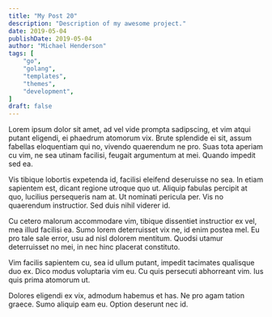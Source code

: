 ```yaml
---
title: "My Post 20"
description: "Description of my awesome project."
date: 2019-05-04
publishDate: 2019-05-04
author: "Michael Henderson"
tags: [
    "go",
    "golang",
    "templates",
    "themes",
    "development",
]
draft: false
---
```

Lorem ipsum dolor sit amet, ad vel vide prompta sadipscing, et vim atqui putant eligendi, ei phaedrum atomorum vix. Brute splendide ei sit, assum fabellas eloquentiam qui no, vivendo quaerendum ne pro. Suas tota aperiam cu vim, ne sea utinam facilisi, feugait argumentum at mei. Quando impedit sed ea.

Vis tibique lobortis expetenda id, facilisi eleifend deseruisse no sea. In etiam sapientem est, dicant regione utroque quo ut. Aliquip fabulas percipit at quo, lucilius persequeris nam at. Ut nominati pericula per. Vis no quaerendum instructior. Sed duis nihil viderer id.

Cu cetero malorum accommodare vim, tibique dissentiet instructior ex vel, mea illud facilisi ea. Sumo lorem deterruisset vix ne, id enim postea mel. Eu pro tale sale error, usu ad nisl dolorem mentitum. Quodsi utamur deterruisset no mei, in nec hinc placerat constituto.

Vim facilis sapientem cu, sea id ullum putant, impedit tacimates qualisque duo ex. Dico modus voluptaria vim eu. Cu quis persecuti abhorreant vim. Ius quis prima atomorum ut.

Dolores eligendi ex vix, admodum habemus et has. Ne pro agam tation graece. Sumo aliquip eam eu. Option deserunt nec id.